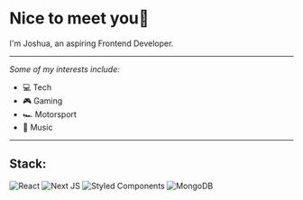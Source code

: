 # Nice to meet you👋
I'm Joshua, an aspiring Frontend Developer.

___

_Some of my interests include:_
- 💻 Tech
- 🎮 Gaming
- 🏎️ Motorsport
- 🎸 Music

---

**Stack:** 
---
![React](https://img.shields.io/badge/react-%2320232a.svg?style=for-the-badge&logo=react&logoColor=%2361DAFB)
![Next JS](https://img.shields.io/badge/Next-black?style=for-the-badge&logo=next.js&logoColor=white)
![Styled Components](https://img.shields.io/badge/styled--components-DB7093?style=for-the-badge&logo=styled-components&logoColor=white)
![MongoDB](https://img.shields.io/badge/MongoDB-%234ea94b.svg?style=for-the-badge&logo=mongodb&logoColor=white)

